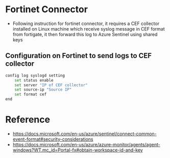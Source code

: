 # Fortinet Connector

- Following instruction for fortinet connector, it requires a CEF collector installed on Linux machine which receive syslog message in CEF format from fortigate, it then forward this log to Azure Sentinel using shared keys
## Configuration on Fortinet to send logs to CEF collector
```bash
config log syslogd setting
    set status enable
    set server "IP of CEF collector"
    set source-ip "Source IP"
    set format cef
end
```
# Reference

- https://docs.microsoft.com/en-us/azure/sentinel/connect-common-event-format#security-considerations
- https://docs.microsoft.com/en-us/azure/azure-monitor/agents/agent-windows?WT.mc_id=Portal-fx#obtain-workspace-id-and-key